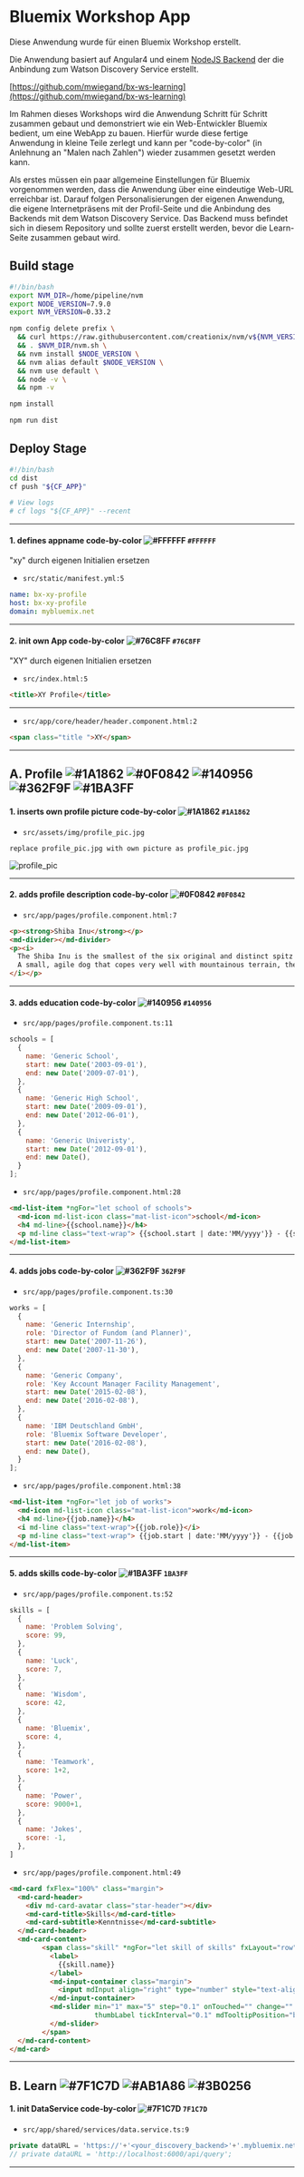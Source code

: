 # Bluemix Workshop App

Diese Anwendung wurde für einen Bluemix Workshop erstellt.

Die Anwendung basiert auf Angular4 und einem [NodeJS Backend](https://github.com/mwiegand/bx-ws-learning) der die Anbindung zum Watson Discovery Service erstellt.

[https://github.com/mwiegand/bx-ws-learning](https://github.com/mwiegand/bx-ws-learning)

Im Rahmen dieses Workshops wird die Anwendung Schritt für Schritt zusammen gebaut und demonstriert wie ein Web-Entwickler Bluemix bedient, um eine WebApp zu bauen.
Hierfür wurde diese fertige Anwendung in kleine Teile zerlegt und kann per "code-by-color" (in Anlehnung an "Malen nach Zahlen") wieder zusammen gesetzt werden kann.

Als erstes müssen ein paar allgemeine Einstellungen für Bluemix vorgenommen werden, dass die Anwendung über eine eindeutige Web-URL erreichbar ist. Darauf folgen Personalisierungen der eigenen Anwendung, die eigene Internetpräsens mit der Profil-Seite und die Anbindung des Backends mit dem Watson Discovery Service. Das Backend muss befindet sich in diesem Repository und sollte zuerst erstellt werden, bevor die Learn-Seite zusammen gebaut wird.

## Build stage

```bash
#!/bin/bash
export NVM_DIR=/home/pipeline/nvm
export NODE_VERSION=7.9.0
export NVM_VERSION=0.33.2

npm config delete prefix \
  && curl https://raw.githubusercontent.com/creationix/nvm/v${NVM_VERSION}/install.sh | sh \
  && . $NVM_DIR/nvm.sh \
  && nvm install $NODE_VERSION \
  && nvm alias default $NODE_VERSION \
  && nvm use default \
  && node -v \
  && npm -v

npm install

npm run dist
```

## Deploy Stage

```bash
#!/bin/bash
cd dist
cf push "${CF_APP}"

# View logs
# cf logs "${CF_APP}" --recent
```

- - - -


#### 1. defines appname code-by-color ![#FFFFFF](https://placehold.it/15/FAFAFA/000000?text=+) `#FFFFFF`
"xy" durch eigenen Initialien ersetzen
- `src/static/manifest.yml:5`
```yml
name: bx-xy-profile
host: bx-xy-profile
domain: mybluemix.net
```
- - - -


#### 2. init own App code-by-color  ![#76C8FF](https://placehold.it/15/76C8FF/000000?text=+) `#76C8FF`
"XY" durch eigenen Initialien ersetzen
- `src/index.html:5`
```html
<title>XY Profile</title>
```
- - - -

- `src/app/core/header/header.component.html:2`
```html
<span class="title ">XY</span>
```
- - - -

## A. Profile ![#1A1862](https://placehold.it/15/1A1862/000000?text=+) ![#0F0842](https://placehold.it/15/0F0842/000000?text=+) ![#140956](https://placehold.it/15/140956/000000?text=+) ![#362F9F](https://placehold.it/15/362F9F/000000?text=+) ![#1BA3FF](https://placehold.it/15/1BA3FF/000000?text=+)

#### 1. inserts own profile picture code-by-color  ![#1A1862](https://placehold.it/15/1A1862/000000?text=+) `#1A1862`

- `src/assets/img/profile_pic.jpg`
```
replace profile_pic.jpg with own picture as profile_pic.jpg
```
![profile_pic](src/assets/img/profile_pic.jpg)


- - - -


#### 2. adds profile description code-by-color  ![#0F0842](https://placehold.it/15/0F0842/000000?text=+) `#0F0842`

- `src/app/pages/profile.component.html:7`
```html
<p><strong>Shiba Inu</strong></p>
<md-divider></md-divider>
<p><i>
  The Shiba Inu is the smallest of the six original and distinct spitz breeds of dog from Japan.
  A small, agile dog that copes very well with mountainous terrain, the Shiba Inu was originally bred for hunting.
</i></p>
```

- - - -


#### 3. adds education code-by-color  ![#140956](https://placehold.it/15/140956/000000?text=+) `#140956`


- `src/app/pages/profile.component.ts:11`

```javascript
schools = [
  {
    name: 'Generic School',
    start: new Date('2003-09-01'),
    end: new Date('2009-07-01'),
  },
  {
    name: 'Generic High School',
    start: new Date('2009-09-01'),
    end: new Date('2012-06-01'),
  },
  {
    name: 'Generic Univeristy',
    start: new Date('2012-09-01'),
    end: new Date(),
  }
];
```

- `src/app/pages/profile.component.html:28`
```html
<md-list-item *ngFor="let school of schools">
  <md-icon md-list-icon class="mat-list-icon">school</md-icon>
  <h4 md-line>{{school.name}}</h4>
  <p md-line class="text-wrap"> {{school.start | date:'MM/yyyy'}} - {{school.end | date:'MM/yyyy'}}</p>
</md-list-item>
```
</p>
</details>

- - - -



#### 4. adds jobs code-by-color ![#362F9F](https://placehold.it/15/362F9F/000000?text=+) `362F9F`


- `src/app/pages/profile.component.ts:30`

```javascript
works = [
  {
    name: 'Generic Internship',
    role: 'Director of Fundom (and Planner)',
    start: new Date('2007-11-26'),
    end: new Date('2007-11-30'),
  },
  {
    name: 'Generic Company',
    role: 'Key Account Manager Facility Management',
    start: new Date('2015-02-08'),
    end: new Date('2016-02-08'),
  },
  {
    name: 'IBM Deutschland GmbH',
    role: 'Bluemix Software Developer',
    start: new Date('2016-02-08'),
    end: new Date(),
  }
];
```

- `src/app/pages/profile.component.html:38`
```html
<md-list-item *ngFor="let job of works">
  <md-icon md-list-icon class="mat-list-icon">work</md-icon>
  <h4 md-line>{{job.name}}</h4>
  <i md-line class="text-wrap">{{job.role}}</i>
  <p md-line class="text-wrap"> {{job.start | date:'MM/yyyy'}} - {{job.end | date:'MM/yyyy'}} </p>
</md-list-item>
```

- - - -


#### 5. adds skills code-by-color ![#1BA3FF](https://placehold.it/15/1BA3FF/000000?text=+) `1BA3FF`


- `src/app/pages/profile.component.ts:52`
```javascript
skills = [
  {
    name: 'Problem Solving',
    score: 99,
  },
  {
    name: 'Luck',
    score: 7,
  },
  {
    name: 'Wisdom',
    score: 42,
  },
  {
    name: 'Bluemix',
    score: 4,
  },
  {
    name: 'Teamwork',
    score: 1+2,
  },
  {
    name: 'Power',
    score: 9000+1,
  },
  {
    name: 'Jokes',
    score: -1,
  },
]
```

- `src/app/pages/profile.component.html:49`

```html
<md-card fxFlex="100%" class="margin">
  <md-card-header>
    <div md-card-avatar class="star-header"></div>
    <md-card-title>Skills</md-card-title>
    <md-card-subtitle>Kenntnisse</md-card-subtitle>
  </md-card-header>
  <md-card-content>
        <span class="skill" *ngFor="let skill of skills" fxLayout="row" fxLayoutAlign="space-between center">
          <label>
            {{skill.name}}
          </label>
          <md-input-container class="margin">
            <input mdInput align="right" type="number" style="text-align: right;" disabled value="{{skill.score}}">
          </md-input-container>
          <md-slider min="1" max="5" step="0.1" onTouched="" change="" color="primary" value="{{skill.score}}"
                     thumbLabel tickInterval="0.1" mdTooltipPosition="before" mdTooltip="{{skill.score}}" disabled="">
          </md-slider>
        </span>
  </md-card-content>
</md-card>
```


- - - -

## B. Learn ![#7F1C7D](https://placehold.it/15/7F1C7D/000000?text=+) ![#AB1A86](https://placehold.it/15/AB1A86/000000?text=+) ![#3B0256](https://placehold.it/15/3B0256/000000?text=+)


#### 1. init DataService code-by-color ![#7F1C7D](https://placehold.it/15/7F1C7D/000000?text=+) `7F1C7D`

- `src/app/shared/services/data.service.ts:9`
```javascript
private dataURL = 'https://'+'<your_discovery_backend>'+'.mybluemix.net/api/query';  // URL to web api
// private dataURL = 'http://localhost:6000/api/query';
```

- - - -
